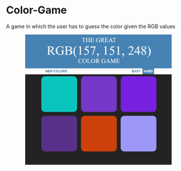 # Color-Game
A game in which the user has to guess the color given the RGB values

<div align="center">
    <img src="/screenshots/hard.jpg" width="400px"</img> 
</div>
